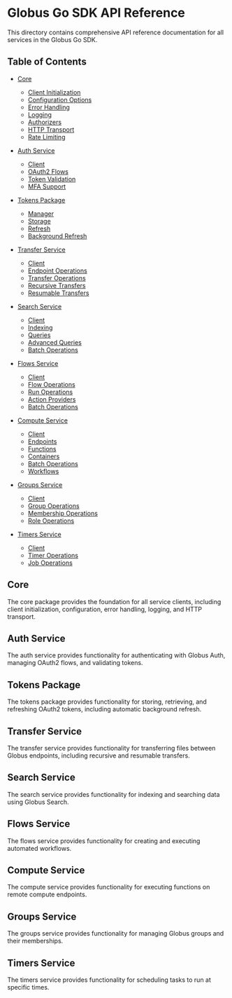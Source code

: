 # Globus Go SDK API Reference

<!-- SPDX-License-Identifier: Apache-2.0 -->
<!-- SPDX-FileCopyrightText: 2025 Scott Friedman and Project Contributors -->

This directory contains comprehensive API reference documentation for all services in the Globus Go SDK.

## Table of Contents

- [Core](#core)
  - [Client Initialization](core/client.md)
  - [Configuration Options](core/config.md)
  - [Error Handling](core/errors.md)
  - [Logging](core/logging.md)
  - [Authorizers](core/authorizers.md)
  - [HTTP Transport](core/transport.md)
  - [Rate Limiting](core/ratelimit.md)

- [Auth Service](#auth-service)
  - [Client](auth/client.md)
  - [OAuth2 Flows](auth/oauth2.md)
  - [Token Validation](auth/token.md)
  - [MFA Support](auth/mfa.md)

- [Tokens Package](#tokens-package)
  - [Manager](tokens/manager.md)
  - [Storage](tokens/storage.md)
  - [Refresh](tokens/refresh.md)
  - [Background Refresh](tokens/background.md)

- [Transfer Service](#transfer-service)
  - [Client](transfer/client.md)
  - [Endpoint Operations](transfer/endpoints.md)
  - [Transfer Operations](transfer/transfers.md)
  - [Recursive Transfers](transfer/recursive.md)
  - [Resumable Transfers](transfer/resumable.md)

- [Search Service](#search-service)
  - [Client](search/client.md)
  - [Indexing](search/indexing.md)
  - [Queries](search/queries.md)
  - [Advanced Queries](search/advanced.md)
  - [Batch Operations](search/batch.md)

- [Flows Service](#flows-service)
  - [Client](flows/client.md)
  - [Flow Operations](flows/flows.md)
  - [Run Operations](flows/runs.md)
  - [Action Providers](flows/actions.md)
  - [Batch Operations](flows/batch.md)

- [Compute Service](#compute-service)
  - [Client](compute/client.md)
  - [Endpoints](compute/endpoints.md)
  - [Functions](compute/functions.md)
  - [Containers](compute/containers.md)
  - [Batch Operations](compute/batch.md)
  - [Workflows](compute/workflows.md)

- [Groups Service](#groups-service)
  - [Client](groups/client.md)
  - [Group Operations](groups/groups.md)
  - [Membership Operations](groups/members.md)
  - [Role Operations](groups/roles.md)

- [Timers Service](#timers-service)
  - [Client](timers/client.md)
  - [Timer Operations](timers/timers.md)
  - [Job Operations](timers/jobs.md)

## Core

The core package provides the foundation for all service clients, including client initialization, configuration, error handling, logging, and HTTP transport.

## Auth Service

The auth service provides functionality for authenticating with Globus Auth, managing OAuth2 flows, and validating tokens.

## Tokens Package

The tokens package provides functionality for storing, retrieving, and refreshing OAuth2 tokens, including automatic background refresh.

## Transfer Service

The transfer service provides functionality for transferring files between Globus endpoints, including recursive and resumable transfers.

## Search Service

The search service provides functionality for indexing and searching data using Globus Search.

## Flows Service

The flows service provides functionality for creating and executing automated workflows.

## Compute Service

The compute service provides functionality for executing functions on remote compute endpoints.

## Groups Service

The groups service provides functionality for managing Globus groups and their memberships.

## Timers Service

The timers service provides functionality for scheduling tasks to run at specific times.
